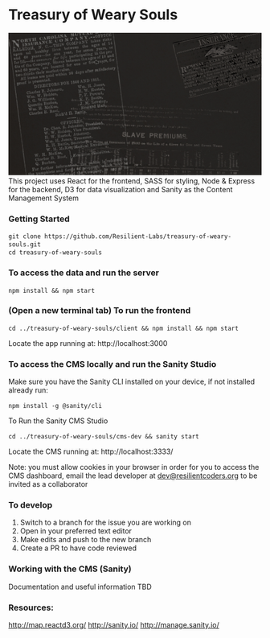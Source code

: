 # Treasury of Weary Souls

![App Mock](./app/src/Intro/img/landing-banner.jpg?raw=true)
This project uses React for the frontend, SASS for styling, Node & Express for the backend, D3 for data visualization and Sanity as the Content Management System

### Getting Started
```
git clone https://github.com/Resilient-Labs/treasury-of-weary-souls.git
cd treasury-of-weary-souls
```

### To access the data and run the server
``` 
npm install && npm start
```

### (Open a new terminal tab) To run the frontend
``` 
cd ../treasury-of-weary-souls/client && npm install && npm start
```
Locate the app running at: http://localhost:3000

### To access the CMS locally and run the Sanity Studio
Make sure you have the Sanity CLI installed on your device, if not installed already run: 
```
npm install -g @sanity/cli
```
To Run the Sanity CMS Studio
```
cd ../treasury-of-weary-souls/cms-dev && sanity start
```
Locate the CMS running at: http://localhost:3333/

Note: you must allow cookies in your browser in order for you to access the CMS dashboard, email the lead developer at dev@resilientcoders.org to be invited as a collaborator

### To develop
1) Switch to a branch for the issue you are working on
2) Open in your preferred text editor
3) Make edits and push to the new branch
4) Create a PR to have code reviewed 

### Working with the CMS (Sanity)
Documentation and useful information TBD

### Resources:
http://map.reactd3.org/
http://sanity.io/
http://manage.sanity.io/